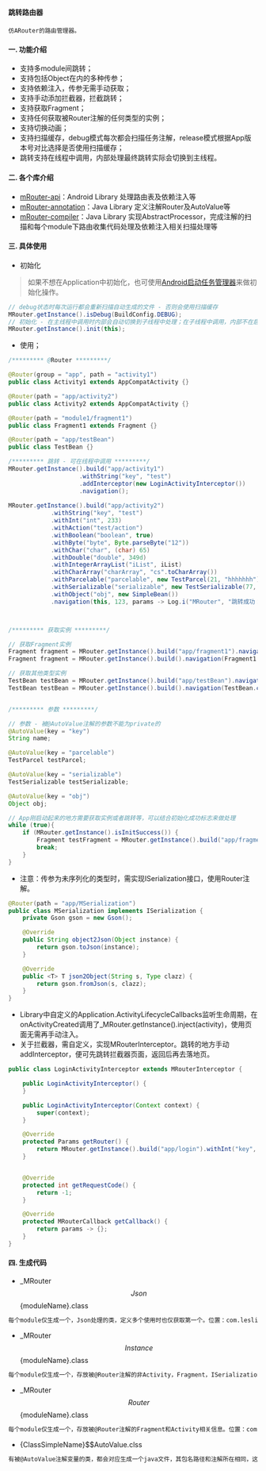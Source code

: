 #### 跳转路由器
```
仿ARouter的路由管理器。
```
#### 一. 功能介绍
* 支持多module间跳转；
* 支持包括Object在内的多种传参；
* 支持依赖注入，传参无需手动获取；
* 支持手动添加拦截器，拦截跳转；
* 支持获取Fragment；
* 支持任何获取被Router注解的任何类型的实例；
* 支持切换动画；
* 支持扫描缓存，debug模式每次都会扫描任务注解，release模式根据App版本号对比选择是否使用扫描缓存；
* 跳转支持在线程中调用，内部处理最终跳转实际会切换到主线程。
#### 二. 各个库介绍
* [mRouter-api](https://github.com/xjz-111/MRouter/tree/master/mRouter_api)：Android Library 处理路由表及依赖注入等
* [mRouter-annotation](https://github.com/xjz-111/MRouter/tree/master/mRouter-annotation)：Java Library 定义注解Router及AutoValue等
* [mRouter-compiler](https://github.com/xjz-111/MRouter/tree/master/mRouter-compiler)：Java Library 实现AbstractProcessor，完成注解的扫描和每个module下路由收集代码处理及依赖注入相关扫描处理等
#### 三. 具体使用
* 初始化
>如果不想在Application中初始化，也可使用[Android启动任务管理器](https://github.com/xjz-111/task-api)来做初始化操作。
```java
// debug状态时每次运行都会重新扫描自动生成的文件 - 否则会使用扫描缓存
MRouter.getInstance().isDebug(BuildConfig.DEBUG);
// 初始化 - 在主线程中调用时内部会自动切换到子线程中处理；在子线程中调用，内部不在启动线程，在当前线程中处理。
MRouter.getInstance().init(this);
```
* 使用；

```java
/********* @Router *********/

@Router(group = "app", path = "activity1")
public class Activity1 extends AppCompatActivity {}

@Router(path = "app/activity2")
public class Activity2 extends AppCompatActivity {}

@Router(path = "module1/fragment1")
public class Fragment1 extends Fragment {}

@Router(path = "app/testBean")
public class TestBean {}

/********* 跳转 - 可在线程中调用 *********/
MRouter.getInstance().build("app/activity1")
                    .withString("key", "test")
                    .addInterceptor(new LoginActivityInterceptor())
                    .navigation();
                    
MRouter.getInstance().build("app/activity2")
            .withString("key", "test")
            .withInt("int", 233)
            .withAction("test/action")
            .withBoolean("boolean", true)
            .withByte("byte", Byte.parseByte("12"))
            .withChar("char", (char) 65)
            .withDouble("double", 349d)
            .withIntegerArrayList("iList", iList)
            .withCharArray("charArray", "cs".toCharArray())
            .withParcelable("parcelable", new TestParcel(21, "hhhhhhh"))
            .withSerializable("serializable", new TestSerializable(77, "bncbznmcb"))
            .withObject("obj", new SimpleBean())
            .navigation(this, 123, params -> Log.i("MRouter", "跳转成功：" + params.getPath()));



/********* 获取实例 *********/

// 获取Fragment实例
Fragment fragment = MRouter.getInstance().build("app/fragment1").navigation();
Fragment fragment = MRouter.getInstance().build().navigation(Fragment1.class);

// 获取其他类型实例
TestBean testBean = MRouter.getInstance().build("app/testBean").navigation();
TestBean testBean = MRouter.getInstance().build().navigation(TestBean.class);


/********* 参数 *********/

// 参数 - 被@AutoValue注解的参数不能为private的
@AutoValue(key = "key")
String name;

@AutoValue(key = "parcelable")
TestParcel testParcel;

@AutoValue(key = "serializable")
TestSerializable testSerializable;

@AutoValue(key = "obj")
Object obj;

// App刚启动起来的地方需要获取实例或者跳转等，可以结合初始化成功标志来做处理
while (true){
    if (MRouter.getInstance().isInitSuccess()) {
        Fragment testFragment = MRouter.getInstance().build("app/fragment1").navigation();
        break;
    }
}
```
* 注意：传参为未序列化的类型时，需实现ISerialization接口，使用Router注解。
```java
@Router(path = "app/MSerialization")
public class MSerialization implements ISerialization {
    private Gson gson = new Gson();

    @Override
    public String object2Json(Object instance) {
        return gson.toJson(instance);
    }

    @Override
    public <T> T json2Object(String s, Type clazz) {
        return gson.fromJson(s, clazz);
    }
}
```
* Library中自定义的Application.ActivityLifecycleCallbacks监听生命周期，在onActivityCreated调用了_MRouter.getInstance().inject(activity)，使用页面无需再手动注入。
* 关于拦截器，需自定义，实现MRouterInterceptor。跳转的地方手动addInterceptor，便可先跳转拦截器页面，返回后再去落地页。
```java
public class LoginActivityInterceptor extends MRouterInterceptor {

    public LoginActivityInterceptor() {
    }

    public LoginActivityInterceptor(Context context) {
        super(context);
    }

    @Override
    protected Params getRouter() {
        return MRouter.getInstance().build("app/login").withInt("key", 121).withTransition(R.anim.left_in, R.anim.right_out);
    }


    @Override
    protected int getRequestCode() {
        return -1;
    }

    @Override
    protected MRouterCallback getCallback() {
        return params -> {};
    }
}
```
#### 四. 生成代码
* _MRouter$$Json$${moduleName}.class
```xml
每个module仅生成一个，Json处理的类，定义多个使用时也仅获取第一个。位置：com.leslie.android.mrouter.json
```
* _MRouter$$Instance$${moduleName}.class
```xml
每个module仅生成一个，存放被@Router注解的非Activity，Fragment，ISerialization的相关信息。位置：com.leslie.android.mrouter.instance
```
* _MRouter$$Router$${moduleName}.class
```xml
每个module仅生成一个，存放被@Router注解的Fragment和Activity相关信息。位置：com.leslie.android.mrouter.router
```
* {ClassSimpleName}$$AutoValue.clss
```xml
有被@AutoValue注解变量的类，都会对应生成一个java文件，其包名路径和注解所在相同，这样被注解的变量才能使用friendly修饰符
```







